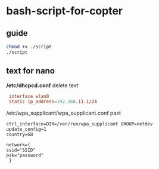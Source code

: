 # bash-script-for-copter

## guide

```bash
chmod +x ./script
./script
```

## text for nano
**/etc/dhcpcd.conf**
delete text
```conf
 interface wlan0
 static ip_address=192.168.11.1/24
```
/etc/wpa_supplicant/wpa_supplicant.conf 
past 
```
ctrl_interface=DIR=/var/run/wpa_supplicant GROUP=netdev
update_config=1
country=GB

network={
ssid="SSID"
psk="password"
 }
```
